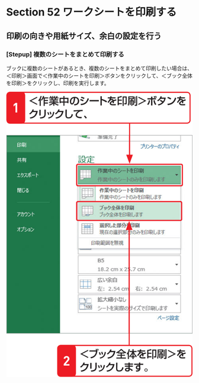 # Section 52 ワークシートを印刷する

## 印刷の向きや用紙サイズ、余白の設定を行う

### [Stepup] 複数のシートをまとめて印刷する

ブックに複数のシートがあるとき、複数のシートをまとめて印刷したい場合は、＜印刷＞画面で＜作業中のシートを印刷＞ボタンをクリックして、＜ブック全体を印刷＞をクリックし、印刷を実行します。

![stepup](005.png)
